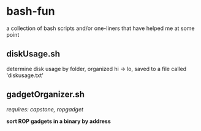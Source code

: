 # bash-fun
a collection of bash scripts and/or one-liners that have helped me at some point

## diskUsage.sh
determine disk usage by folder, organized hi -> lo, saved to a file called 'diskusage.txt'

## gadgetOrganizer.sh
*requires: capstone, ropgadget*

**sort ROP gadgets in a binary by address**
